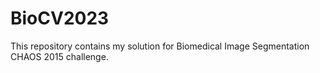 # BioCV2023
This repository contains my solution for Biomedical Image Segmentation CHAOS 2015 challenge.
